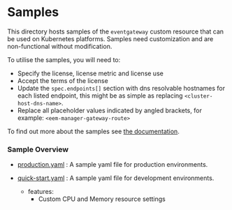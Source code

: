 # Samples

This directory hosts samples of the `eventgateway` custom resource that can be used on Kubernetes platforms.  Samples need customization
and are non-functional without modification.

To utilise the samples, you will need to:

- Specify the license, license metric and license use
- Accept the terms of the license
- Update the `spec.endpoints[]` section with dns resolvable hostnames for each listed endpoint, this might be as simple as replacing `<cluster-host-dns-name>`.
- Replace all placeholder values indicated by angled brackets, for example: `<eem-manager-gateway-route>`

To find out more about the samples see [the documentation](https://ibm.github.io/event-automation/eem/installing/planning/).

### Sample Overview
- [production.yaml](production.yaml) : A sample yaml file for production environments.


- [quick-start.yaml](quick-start.yaml) : A sample yaml file for development environments.
    - features:
        - Custom CPU and Memory resource settings